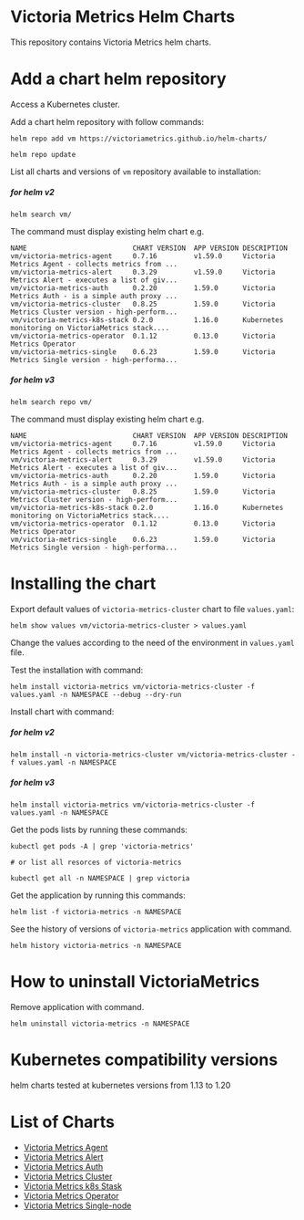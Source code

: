 # Victoria Metrics Helm Charts

This repository contains Victoria Metrics helm charts.

# Add a chart helm repository

Access a Kubernetes cluster.

Add a chart helm repository with follow commands:

```console
helm repo add vm https://victoriametrics.github.io/helm-charts/

helm repo update
```

List all charts and versions of ``vm`` repository available to installation:

##### for helm v2

 ```console
helm search vm/
```

The command must display existing helm chart e.g.

```console
NAME                          CHART VERSION  APP VERSION DESCRIPTION
vm/victoria-metrics-agent     0.7.16         v1.59.0     Victoria Metrics Agent - collects metrics from ...
vm/victoria-metrics-alert     0.3.29         v1.59.0     Victoria Metrics Alert - executes a list of giv...
vm/victoria-metrics-auth      0.2.20         1.59.0      Victoria Metrics Auth - is a simple auth proxy ...
vm/victoria-metrics-cluster   0.8.25         1.59.0      Victoria Metrics Cluster version - high-perform...
vm/victoria-metrics-k8s-stack 0.2.0          1.16.0      Kubernetes monitoring on VictoriaMetrics stack....
vm/victoria-metrics-operator  0.1.12         0.13.0      Victoria Metrics Operator
vm/victoria-metrics-single    0.6.23         1.59.0      Victoria Metrics Single version - high-performa...
```

##### for helm v3

```console
helm search repo vm/
```

The command must display existing helm chart e.g.

```console
NAME                          CHART VERSION  APP VERSION DESCRIPTION
vm/victoria-metrics-agent     0.7.16         v1.59.0     Victoria Metrics Agent - collects metrics from ...
vm/victoria-metrics-alert     0.3.29         v1.59.0     Victoria Metrics Alert - executes a list of giv...
vm/victoria-metrics-auth      0.2.20         1.59.0      Victoria Metrics Auth - is a simple auth proxy ...
vm/victoria-metrics-cluster   0.8.25         1.59.0      Victoria Metrics Cluster version - high-perform...
vm/victoria-metrics-k8s-stack 0.2.0          1.16.0      Kubernetes monitoring on VictoriaMetrics stack....
vm/victoria-metrics-operator  0.1.12         0.13.0      Victoria Metrics Operator
vm/victoria-metrics-single    0.6.23         1.59.0      Victoria Metrics Single version - high-performa...
```

# Installing the chart

Export default values of ``victoria-metrics-cluster`` chart to file ``values.yaml``:

```console
helm show values vm/victoria-metrics-cluster > values.yaml
```

Change the values according to the need of the environment in ``values.yaml`` file.

Test the installation with command:

```console
helm install victoria-metrics vm/victoria-metrics-cluster -f values.yaml -n NAMESPACE --debug --dry-run
```

Install chart with command:

##### for helm v2

```console
helm install -n victoria-metrics-cluster vm/victoria-metrics-cluster -f values.yaml -n NAMESPACE
```

##### for helm v3

```console
helm install victoria-metrics vm/victoria-metrics-cluster -f values.yaml -n NAMESPACE
```

Get the pods lists by running these commands:

```console
kubectl get pods -A | grep 'victoria-metrics'

# or list all resorces of victoria-metrics

kubectl get all -n NAMESPACE | grep victoria
```

Get the application by running this commands:

```console
helm list -f victoria-metrics -n NAMESPACE
```

See the history of versions of ``victoria-metrics`` application with command.

```console
helm history victoria-metrics -n NAMESPACE
```

# How to uninstall VictoriaMetrics

Remove application with command.

```console
helm uninstall victoria-metrics -n NAMESPACE
```

# Kubernetes compatibility versions

helm charts tested at kubernetes versions from 1.13 to 1.20

# List of Charts

- [Victoria Metrics Agent](https://github.com/VictoriaMetrics/helm-charts/blob/master/charts/victoria-metrics-agent)
- [Victoria Metrics Alert](https://github.com/VictoriaMetrics/helm-charts/blob/master/charts/victoria-metrics-alert)
- [Victoria Metrics Auth](https://github.com/VictoriaMetrics/helm-charts/blob/master/charts/victoria-metrics-auth/README.md)
- [Victoria Metrics Cluster](https://github.com/VictoriaMetrics/helm-charts/blob/master/charts/victoria-metrics-cluster/README.md)
- [Victoria Metrics k8s Stask](https://github.com/VictoriaMetrics/helm-charts/blob/master/charts/victoria-metrics-k8s-stack/README.md)
- [Victoria Metrics Operator](https://github.com/VictoriaMetrics/helm-charts/blob/master/charts/victoria-metrics-operator/README.md)
- [Victoria Metrics Single-node](https://github.com/VictoriaMetrics/helm-charts/blob/master/charts/victoria-metrics-single/README.md)
